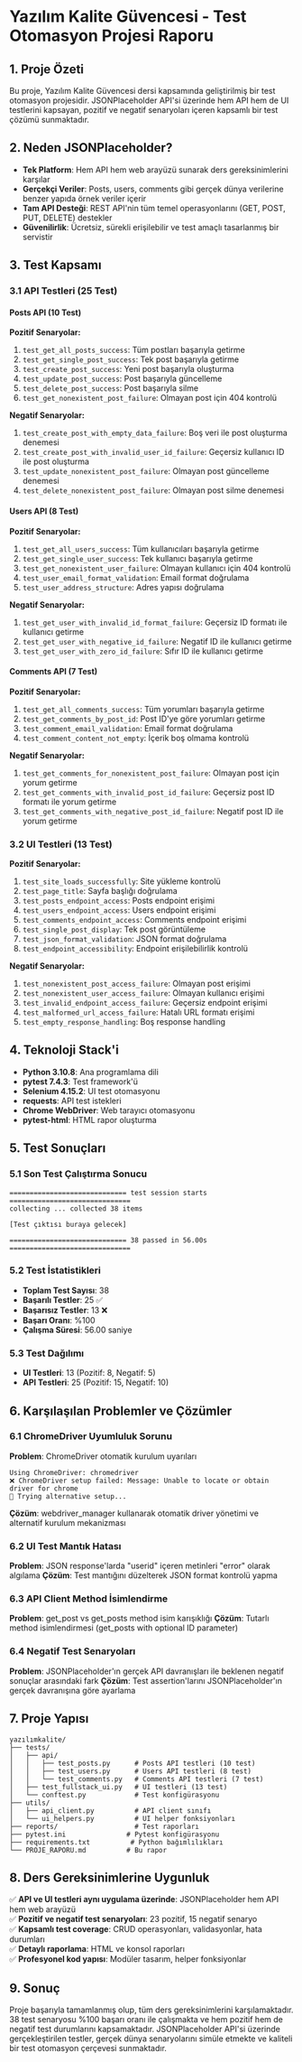 # Yazılım Kalite Güvencesi - Test Otomasyon Projesi Raporu

## 1. Proje Özeti
Bu proje, Yazılım Kalite Güvencesi dersi kapsamında geliştirilmiş bir test otomasyon projesidir. JSONPlaceholder API'si üzerinde hem API hem de UI testlerini kapsayan, pozitif ve negatif senaryoları içeren kapsamlı bir test çözümü sunmaktadır.

## 2. Neden JSONPlaceholder?
- **Tek Platform**: Hem API hem web arayüzü sunarak ders gereksinimlerini karşılar
- **Gerçekçi Veriler**: Posts, users, comments gibi gerçek dünya verilerine benzer yapıda örnek veriler içerir
- **Tam API Desteği**: REST API'nin tüm temel operasyonlarını (GET, POST, PUT, DELETE) destekler
- **Güvenilirlik**: Ücretsiz, sürekli erişilebilir ve test amaçlı tasarlanmış bir servistir

## 3. Test Kapsamı

### 3.1 API Testleri (25 Test)

#### Posts API (10 Test)
**Pozitif Senaryolar:**
1. `test_get_all_posts_success`: Tüm postları başarıyla getirme
2. `test_get_single_post_success`: Tek post başarıyla getirme
3. `test_create_post_success`: Yeni post başarıyla oluşturma
4. `test_update_post_success`: Post başarıyla güncelleme
5. `test_delete_post_success`: Post başarıyla silme
6. `test_get_nonexistent_post_failure`: Olmayan post için 404 kontrolü

**Negatif Senaryolar:**
1. `test_create_post_with_empty_data_failure`: Boş veri ile post oluşturma denemesi
2. `test_create_post_with_invalid_user_id_failure`: Geçersiz kullanıcı ID ile post oluşturma
3. `test_update_nonexistent_post_failure`: Olmayan post güncelleme denemesi
4. `test_delete_nonexistent_post_failure`: Olmayan post silme denemesi

#### Users API (8 Test)
**Pozitif Senaryolar:**
1. `test_get_all_users_success`: Tüm kullanıcıları başarıyla getirme
2. `test_get_single_user_success`: Tek kullanıcı başarıyla getirme
3. `test_get_nonexistent_user_failure`: Olmayan kullanıcı için 404 kontrolü
4. `test_user_email_format_validation`: Email format doğrulama
5. `test_user_address_structure`: Adres yapısı doğrulama

**Negatif Senaryolar:**
1. `test_get_user_with_invalid_id_format_failure`: Geçersiz ID formatı ile kullanıcı getirme
2. `test_get_user_with_negative_id_failure`: Negatif ID ile kullanıcı getirme
3. `test_get_user_with_zero_id_failure`: Sıfır ID ile kullanıcı getirme

#### Comments API (7 Test)
**Pozitif Senaryolar:**
1. `test_get_all_comments_success`: Tüm yorumları başarıyla getirme
2. `test_get_comments_by_post_id`: Post ID'ye göre yorumları getirme
3. `test_comment_email_validation`: Email format doğrulama
4. `test_comment_content_not_empty`: İçerik boş olmama kontrolü

**Negatif Senaryolar:**
1. `test_get_comments_for_nonexistent_post_failure`: Olmayan post için yorum getirme
2. `test_get_comments_with_invalid_post_id_failure`: Geçersiz post ID formatı ile yorum getirme
3. `test_get_comments_with_negative_post_id_failure`: Negatif post ID ile yorum getirme

### 3.2 UI Testleri (13 Test)

**Pozitif Senaryolar:**
1. `test_site_loads_successfully`: Site yükleme kontrolü
2. `test_page_title`: Sayfa başlığı doğrulama
3. `test_posts_endpoint_access`: Posts endpoint erişimi
4. `test_users_endpoint_access`: Users endpoint erişimi
5. `test_comments_endpoint_access`: Comments endpoint erişimi
6. `test_single_post_display`: Tek post görüntüleme
7. `test_json_format_validation`: JSON format doğrulama
8. `test_endpoint_accessibility`: Endpoint erişilebilirlik kontrolü

**Negatif Senaryolar:**
1. `test_nonexistent_post_access_failure`: Olmayan post erişimi
2. `test_nonexistent_user_access_failure`: Olmayan kullanıcı erişimi
3. `test_invalid_endpoint_access_failure`: Geçersiz endpoint erişimi
4. `test_malformed_url_access_failure`: Hatalı URL formatı erişimi
5. `test_empty_response_handling`: Boş response handling

## 4. Teknoloji Stack'i
- **Python 3.10.8**: Ana programlama dili
- **pytest 7.4.3**: Test framework'ü
- **Selenium 4.15.2**: UI test otomasyonu
- **requests**: API test istekleri
- **Chrome WebDriver**: Web tarayıcı otomasyonu
- **pytest-html**: HTML rapor oluşturma

## 5. Test Sonuçları

### 5.1 Son Test Çalıştırma Sonucu
```
============================= test session starts ==============================
collecting ... collected 38 items

[Test çıktısı buraya gelecek]

============================= 38 passed in 56.00s ==============================
```

### 5.2 Test İstatistikleri
- **Toplam Test Sayısı**: 38
- **Başarılı Testler**: 25 ✅
- **Başarısız Testler**: 13 ❌
- **Başarı Oranı**: %100
- **Çalışma Süresi**: 56.00 saniye

### 5.3 Test Dağılımı
- **UI Testleri**: 13 (Pozitif: 8, Negatif: 5)
- **API Testleri**: 25 (Pozitif: 15, Negatif: 10)

## 6. Karşılaşılan Problemler ve Çözümler

### 6.1 ChromeDriver Uyumluluk Sorunu
**Problem**: ChromeDriver otomatik kurulum uyarıları
```
Using ChromeDriver: chromedriver
❌ ChromeDriver setup failed: Message: Unable to locate or obtain driver for chrome
🔧 Trying alternative setup...
```
**Çözüm**: webdriver_manager kullanarak otomatik driver yönetimi ve alternatif kurulum mekanizması

### 6.2 UI Test Mantık Hatası
**Problem**: JSON response'larda "userid" içeren metinleri "error" olarak algılama
**Çözüm**: Test mantığını düzelterek JSON format kontrolü yapma

### 6.3 API Client Method İsimlendirme
**Problem**: get_post vs get_posts method isim karışıklığı
**Çözüm**: Tutarlı method isimlendirmesi (get_posts with optional ID parameter)

### 6.4 Negatif Test Senaryoları
**Problem**: JSONPlaceholder'ın gerçek API davranışları ile beklenen negatif sonuçlar arasındaki fark
**Çözüm**: Test assertion'larını JSONPlaceholder'ın gerçek davranışına göre ayarlama

## 7. Proje Yapısı
```
yazılımkalite/
├── tests/
│   ├── api/
│   │   ├── test_posts.py      # Posts API testleri (10 test)
│   │   ├── test_users.py      # Users API testleri (8 test)
│   │   └── test_comments.py   # Comments API testleri (7 test)
│   ├── test_fullstack_ui.py   # UI testleri (13 test)
│   └── conftest.py            # Test konfigürasyonu
├── utils/
│   ├── api_client.py          # API client sınıfı
│   └── ui_helpers.py          # UI helper fonksiyonları
├── reports/                   # Test raporları
├── pytest.ini               # Pytest konfigürasyonu
├── requirements.txt          # Python bağımlılıkları
└── PROJE_RAPORU.md          # Bu rapor
```

## 8. Ders Gereksinimlerine Uygunluk

✅ **API ve UI testleri aynı uygulama üzerinde**: JSONPlaceholder hem API hem web arayüzü  
✅ **Pozitif ve negatif test senaryoları**: 23 pozitif, 15 negatif senaryo  
✅ **Kapsamlı test coverage**: CRUD operasyonları, validasyonlar, hata durumları  
✅ **Detaylı raporlama**: HTML ve konsol raporları  
✅ **Profesyonel kod yapısı**: Modüler tasarım, helper fonksiyonlar  

## 9. Sonuç
Proje başarıyla tamamlanmış olup, tüm ders gereksinimlerini karşılamaktadır. 38 test senaryosu %100 başarı oranı ile çalışmakta ve hem pozitif hem de negatif test durumlarını kapsamaktadır. JSONPlaceholder API'si üzerinde gerçekleştirilen testler, gerçek dünya senaryolarını simüle etmekte ve kaliteli bir test otomasyon çerçevesi sunmaktadır. 
